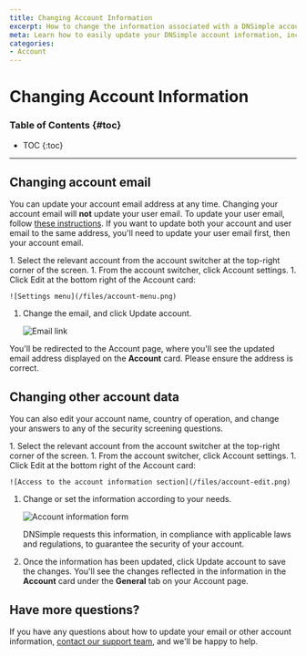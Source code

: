 ```yaml
---
title: Changing Account Information
excerpt: How to change the information associated with a DNSimple account.
meta: Learn how to easily update your DNSimple account information, including email, password, and billing details, to ensure your account stays secure and up-to-date.
categories:
- Account
---
```


# Changing Account Information

### Table of Contents {#toc}

* TOC
{:toc}

---

## Changing account email

You can update your account email address at any time. Changing your account email will **not** update your user email. To update your user email, follow [these instructions](/articles/changing-email/#changing-the-user-email). If you want to update both your account and user email to the same address, you'll need to update your user email first, then your account email.

<div class="section-steps" markdown="1">
1. Select the relevant account from the account switcher at the top-right corner of the screen.
1. From the account switcher, click <label>Account settings</label>.
1. Click <label>Edit</label> at the bottom right of the <label>Account</label> card:

    ![Settings menu](/files/account-menu.png)

1. Change the email, and click <label>Update account</label>.

    ![Email link](/files/account-email.png)

You'll be redirected to the Account page, where you'll see the updated email address displayed on the **Account** card. Please ensure the address is correct.

</div>

## Changing other account data

You can also edit your account name, country of operation, and change your answers to any of the security screening questions.

<div class="section-steps" markdown="1">
1. Select the relevant account from the account switcher at the top-right corner of the screen.
1. From the account switcher, click <label>Account settings</label>.
1. Click <label>Edit</label> at the bottom right of the <label>Account</label> card:

    ![Access to the account information section](/files/account-edit.png)

1. Change or set the information according to your needs.

   ![Account information form](/files/account-information-form.png)

   <info>
   DNSimple requests this information, in compliance with applicable laws and regulations, to guarantee the security of your account.
   </info>

1. Once the information has been updated, click <label>Update account</label> to save the changes. You'll see the changes reflected in the information in the **Account** card under the **General** tab on your Account page.

</div>

## Have more questions?

If you have any questions about how to update your email or other account information, [contact our support team](https://dnsimple.com/feedback), and we'll be happy to help.
